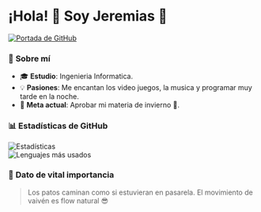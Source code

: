 # ¡Hola! 👋 Soy Jeremias 🦆

[![Portada de GitHub](https://via.placeholder.com/1024x400/33363/FFFFFF?text=Bienvenido+a+mi+perfil+)](https://emojigraph.org/media/whatsapp/duck_1f986.png)  

### 🌟 **Sobre mí**  
- 🎓 **Estudio**: Ingenieria Informatica.
- 💡 **Pasiones**: Me encantan los video juegos, la musica y programar muy tarde en la noche.  
- 🚀 **Meta actual**: Aprobar mi materia de invierno 🫡.  

### 📊 **Estadísticas de GitHub**  
![Estadísticas](https://github-readme-stats.vercel.app/api?username=jeremiasVA&show_icons=true&theme=radical&hide_title=true)  
![Lenguajes más usados](https://github-readme-stats.vercel.app/api/top-langs/?username=jeremiasVA&layout=compact&theme=dark)  


### 💬 **Dato de vital importancia**  
>  Los patos caminan como si estuvieran en pasarela. El movimiento de vaivén es flow natural 😎  
